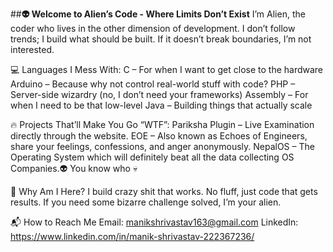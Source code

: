 ##**👽 Welcome to Alien’s Code - Where Limits Don’t Exist**
I’m Alien, the coder who lives in the other dimension of development. I don’t follow trends; I build what should be built. If it doesn’t break boundaries, I’m not interested.

💻 Languages I Mess With:
C – For when I want to get close to the hardware
Arduino – Because why not control real-world stuff with code?
PHP – Server-side wizardry (no, I don’t need your frameworks)
Assembly – For when I need to be that low-level
Java – Building things that actually scale


🔥 Projects That’ll Make You Go “WTF”:
Pariksha Plugin – Live Examination directly through the website.
EOE – Also known as Echoes of Engineers, share your feelings, confessions, and anger anonymously.
NepalOS – The Operating System which will definitely beat all the data collecting OS Companies.👽 You know who 💀

🚀 Why Am I Here?
I build crazy shit that works. No fluff, just code that gets results. If you need some bizarre challenge solved, I’m your alien.

📬 How to Reach Me
Email: manikshrivastav163@gmail.com
LinkedIn: https://www.linkedin.com/in/manik-shrivastav-222367236/
